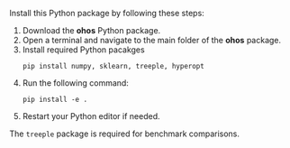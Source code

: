 Install this Python package by following these steps:  

1. Download the **ohos** Python package.  
2. Open a terminal and navigate to the main folder of the **ohos** package.
3. Install required Python pacakges
   ```
   pip install numpy, sklearn, treeple, hyperopt
   ```
4. Run the following command:  
   ```
   pip install -e .
   ```  
5. Restart your Python editor if needed.

The `treeple` package is required for benchmark comparisons.
